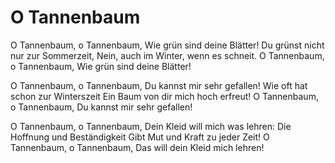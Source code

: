 # O Tannenbaum

O Tannenbaum, o Tannenbaum, Wie grün sind deine Blätter! Du grünst nicht nur zur Sommerzeit, Nein, auch im Winter, wenn es schneit. O Tannenbaum, o Tannenbaum, Wie grün sind deine Blätter!

O Tannenbaum, o Tannenbaum, Du kannst mir sehr gefallen! Wie oft hat schon zur Winterszeit Ein Baum von dir mich hoch erfreut! O Tannenbaum, o Tannenbaum, Du kannst mir sehr gefallen!

O Tannenbaum, o Tannenbaum, Dein Kleid will mich was lehren: Die Hoffnung und Beständigkeit Gibt Mut und Kraft zu jeder Zeit! O Tannenbaum, o Tannenbaum, Das will dein Kleid mich lehren!

